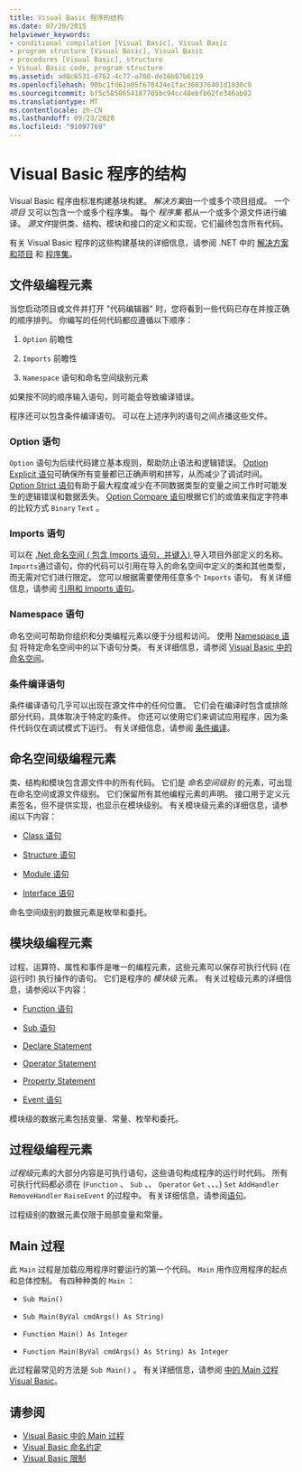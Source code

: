 ```yaml
---
title: Visual Basic 程序的结构
ms.date: 07/20/2015
helpviewer_keywords:
- conditional compilation [Visual Basic], Visual Basic
- program structure [Visual Basic], Visual Basic
- procedures [Visual Basic], structure
- Visual Basic code, program structure
ms.assetid: ad0c6531-d762-4c77-a700-de16b07b6119
ms.openlocfilehash: 90bc1fd62a05f670424e1fac368376401d1030c0
ms.sourcegitcommit: bf5c5850654187705bc94cc40ebfb62fe346ab02
ms.translationtype: MT
ms.contentlocale: zh-CN
ms.lasthandoff: 09/23/2020
ms.locfileid: "91097769"
---
```

# <a name="structure-of-a-visual-basic-program"></a>Visual Basic 程序的结构

Visual Basic 程序由标准构建基块构建。 *解决方案*由一个或多个项目组成。 一个 *项目* 又可以包含一个或多个程序集。 每个 *程序集* 都从一个或多个源文件进行编译。 *源文件*提供类、结构、模块和接口的定义和实现，它们最终包含所有代码。  
  
 有关 Visual Basic 程序的这些构建基块的详细信息，请参阅 .NET 中的 [解决方案和项目](/visualstudio/ide/solutions-and-projects-in-visual-studio) 和 [程序集](../../../standard/assembly/index.md)。  
  
## <a name="file-level-programming-elements"></a>文件级编程元素  

 当您启动项目或文件并打开 "代码编辑器" 时，您将看到一些代码已存在并按正确的顺序排列。 你编写的任何代码都应遵循以下顺序：  
  
1. `Option` 前瞻性  
  
2. `Imports` 前瞻性  
  
3. `Namespace` 语句和命名空间级别元素  
  
 如果按不同的顺序输入语句，则可能会导致编译错误。  
  
 程序还可以包含条件编译语句。 可以在上述序列的语句之间点播这些文件。  
  
### <a name="option-statements"></a>Option 语句  

 `Option` 语句为后续代码建立基本规则，帮助防止语法和逻辑错误。 [Option Explicit 语句](../../language-reference/statements/option-explicit-statement.md)可确保所有变量都已正确声明和拼写，从而减少了调试时间。 [Option Strict 语句](../../language-reference/statements/option-strict-statement.md)有助于最大程度减少在不同数据类型的变量之间工作时可能发生的逻辑错误和数据丢失。 [Option Compare 语句](../../language-reference/statements/option-compare-statement.md)根据它们的或值来指定字符串的比较方式 `Binary` `Text` 。  
  
### <a name="imports-statements"></a>Imports 语句  

 可以在 [.Net 命名空间 ( 包含 Imports 语句，并键入) ](../../language-reference/statements/imports-statement-net-namespace-and-type.md) 导入项目外部定义的名称。 `Imports`通过语句，你的代码可以引用在导入的命名空间中定义的类和其他类型，而无需对它们进行限定。 您可以根据需要使用任意多个 `Imports` 语句。 有关详细信息，请参阅 [引用和 Imports 语句](references-and-the-imports-statement.md)。  
  
### <a name="namespace-statements"></a>Namespace 语句  

 命名空间可帮助你组织和分类编程元素以便于分组和访问。 使用 [Namespace 语句](../../language-reference/statements/namespace-statement.md) 将特定命名空间中的以下语句分类。 有关详细信息，请参阅 [Visual Basic 中的命名空间](namespaces.md)。  
  
### <a name="conditional-compilation-statements"></a>条件编译语句  

 条件编译语句几乎可以出现在源文件中的任何位置。 它们会在编译时包含或排除部分代码，具体取决于特定的条件。 你还可以使用它们来调试应用程序，因为条件代码仅在调试模式下运行。 有关详细信息，请参阅 [条件编译](conditional-compilation.md)。  
  
## <a name="namespace-level-programming-elements"></a>命名空间级编程元素  

 类、结构和模块包含源文件中的所有代码。 它们是 *命名空间级别* 的元素，可出现在命名空间或源文件级别。 它们保留所有其他编程元素的声明。 接口用于定义元素签名，但不提供实现，也显示在模块级别。 有关模块级元素的详细信息，请参阅以下内容：  
  
- [Class 语句](../../language-reference/statements/class-statement.md)  
  
- [Structure 语句](../../language-reference/statements/structure-statement.md)  
  
- [Module 语句](../../language-reference/statements/module-statement.md)  
  
- [Interface 语句](../../language-reference/statements/interface-statement.md)  
  
 命名空间级别的数据元素是枚举和委托。  
  
## <a name="module-level-programming-elements"></a>模块级编程元素  

 过程、运算符、属性和事件是唯一的编程元素，这些元素可以保存可执行代码 (在运行时) 执行操作的语句。 它们是程序的 *模块级* 元素。 有关过程级元素的详细信息，请参阅以下内容：  
  
- [Function 语句](../../language-reference/statements/function-statement.md)  
  
- [Sub 语句](../../language-reference/statements/sub-statement.md)  
  
- [Declare Statement](../../language-reference/statements/declare-statement.md)  
  
- [Operator Statement](../../language-reference/statements/operator-statement.md)  
  
- [Property Statement](../../language-reference/statements/property-statement.md)  
  
- [Event 语句](../../language-reference/statements/event-statement.md)  
  
 模块级的数据元素包括变量、常量、枚举和委托。  
  
## <a name="procedure-level-programming-elements"></a>过程级编程元素  

 *过程级*元素的大部分内容是可执行语句，这些语句构成程序的运行时代码。 所有可执行代码都必须在 (`Function` 、 `Sub` 、、 `Operator` `Get` 、、、) `Set` `AddHandler` `RemoveHandler` `RaiseEvent` 的过程中。 有关详细信息，请参阅[语句](../language-features/statements.md)。  
  
 过程级别的数据元素仅限于局部变量和常量。  
  
## <a name="the-main-procedure"></a>Main 过程  

 此 `Main` 过程是加载应用程序时要运行的第一个代码。 `Main` 用作应用程序的起点和总体控制。 有四种种类的 `Main` ：  
  
- `Sub Main()`  
  
- `Sub Main(ByVal cmdArgs() As String)`  
  
- `Function Main() As Integer`  
  
- `Function Main(ByVal cmdArgs() As String) As Integer`  
  
 此过程最常见的方法是 `Sub Main()` 。 有关详细信息，请参阅 [中的 Main 过程 Visual Basic](main-procedure.md)。  
  
## <a name="see-also"></a>请参阅

- [Visual Basic 中的 Main 过程](main-procedure.md)
- [Visual Basic 命名约定](naming-conventions.md)
- [Visual Basic 限制](limitations.md)

